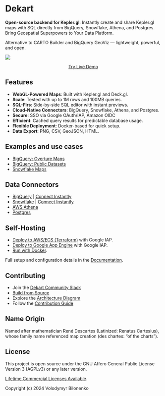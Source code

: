 # Dekart

**Open-source backend for Kepler.gl**: Instantly create and share Kepler.gl maps with SQL directly from BigQuery, Snowflake, Athena, and Postgres. Bring Geospatial Superpowers to Your Data Platform.

Alternative to CARTO Builder and BigQuery GeoViz — lightweight, powerful, and open.

<a href="https://cloud.dekart.xyz/reports/410b857a-aad1-4f05-8ddd-551d0f0fe650/source"><img src="https://dekart.xyz/all-nevada-roads_huc1594046d3e56af7f2f96f4dd89594e5_2522139_2048x0_resize_box_3.png"></a>
<p align="center"><a href="https://cloud.dekart.xyz/">Try Live Demo</a></p>

## Features

- **WebGL-Powered Maps**: Built with Kepler.gl and Deck.gl.
- **Scale**: Tested with up to 1M rows and 100MB queries.
- **SQL-Firs**: Side-by-side SQL editor with instant previews.
- **Cloud-Native Connectors**: BigQuery, Snowflake, Athena, and Postgres.
- **Secure**: SSO via Google OAuth/IAP, Amazon OIDC
- **Efficient**: Cached query results for predictable database usage.
- **Flexible Deployment**: Docker-based for quick setup.
- **Data Export**: PNG, CSV, GeoJSON, HTML.

## Examples and use cases 

- [BigQuery: Overture Maps](https://dekart.xyz/docs/about/overture-maps-examples/)
- [BigQuery: Public Datasets](https://dekart.xyz/docs/about/kepler-gl-map-examples/)
- [Snowflake Maps](https://dekart.xyz/docs/about/snowflake-kepler-gl-examples/)

## Data Connectors 

* [BigQuery](https://dekart.xyz/docs/configuration/environment-variables/#bigquery) | [Connect Instantly](https://cloud.dekart.xyz/)
* [Snowflake](https://dekart.xyz/docs/configuration/environment-variables/#snowflake) | [Connect Instantly](https://cloud.dekart.xyz/)
* [AWS Athena](https://dekart.xyz/docs/configuration/environment-variables/#aws-athena)
* [Postgres](https://dekart.xyz/docs/configuration/environment-variables/#postgres-as-a-data-source)

## Self-Hosting

- [Deploy to AWS/ECS (Terraform)](https://dekart.xyz/docs/self-hosting/aws-ecs-terraform/?ref=github) with Google IAP.
- [Deploy to Google App Engine](https://dekart.xyz/docs/self-hosting/app-engine/?ref=github) with Google IAP.
- [Run with Docker](https://dekart.xyz/docs/self-hosting/docker/?ref=github).

Full setup and configuration details in the [Documentation](https://dekart.xyz/docs/configuration/environment-variables/?ref=github).

## Contributing

- Join the [Dekart Community Slack](https://slack.dekart.xyz)
- [Build from Source](https://dekart.xyz/docs/contributing/build-from-source/?ref=github)
- Explore the [Architecture Diagram](https://dekart.xyz/docs/contributing/architecture-overview/?ref=github)
- Follow the [Contribution Guide](./CONTRIBUTING.md)


## Name Origin

Named after mathematician René Descartes (Latinized: Renatus Cartesius), whose family name referenced map creation (des chartes: “of the charts”).

## License

This project is open source under the GNU Affero General Public License Version 3 (AGPLv3) or any later version.

[Lifetime Commercial Licenses Available](https://dekart.xyz/self-hosted/).

Copyright (c) 2024 Volodymyr Bilonenko


